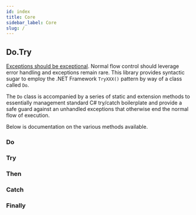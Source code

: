 ```yaml
---
id: index
title: Core
sidebar_label: Core
slug: /
---
```


## Do.Try

[Exceptions should be exceptional](https://mattwarren.org/2016/12/20/Why-Exceptions-should-be-Exceptional/).
Normal flow control should leverage error handling and exceptions remain rare. This library provides syntactic sugar
to employ the .NET Framework `TryXXX()` pattern by way of a class called `Do`.

The `Do` class is accompanied by a series of static and extension methods to essentially management
standard C# try/catch boilerplate and provide a safe guard against an unhandled exceptions
that otherwise end the normal flow of execution.

Below is documentation on the various methods available.

### Do


### Try


### Then


### Catch


### Finally

<!-- ## Code

```javascript
var s = 'JavaScript syntax highlighting';
alert(s);
```

```python
s = "Python syntax highlighting"
print(s)
```

```
No language indicated, so no syntax highlighting.
But let's throw in a <b>tag</b>.
```

```js {2}
function highlightMe() {
  console.log('This line can be highlighted!');
}
``` -->
